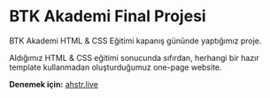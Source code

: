 # BTK Akademi Final Projesi

BTK Akademi HTML &amp; CSS Eğitimi kapanış gününde yaptığımız proje.

Aldığımız HTML & CSS eğitimi sonucunda sıfırdan, herhangi bir hazır template kullanmadan oluşturduğumuz one-page website.

**Denemek için:** [ahstr.live](http://ahstr.live/btk-proje "AHSTR.live")
